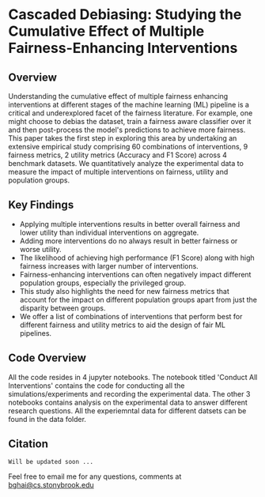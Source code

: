 # Cascaded Debiasing: Studying the Cumulative Effect of Multiple Fairness-Enhancing Interventions

## Overview

Understanding the cumulative effect of multiple fairness enhancing interventions at different stages of the machine learning (ML) pipeline is a critical and underexplored facet of the fairness literature. For example, one might choose to debias the dataset, train a fairness aware classifier over it and then post-process the model's predictions to achieve more fairness. This paper takes the first step in exploring this area by undertaking an extensive empirical study comprising 60 combinations of interventions, 9 fairness metrics, 2 utility metrics (Accuracy and F1 Score) across 4 benchmark datasets. We quantitatively analyze the experimental data to measure the impact of multiple interventions on fairness, utility and population groups.

## Key Findings

- Applying multiple interventions results in better overall fairness and lower utility than individual interventions on aggregate.
- Adding more interventions do no always result in better fairness or worse utility.
- The likelihood of achieving high performance (F1 Score) along with high fairness increases with larger number of interventions.
- Fairness-enhancing interventions can often negatively impact different population groups, especially the privileged group.
- This study also highlights the need for new fairness metrics that account for the impact on different population groups apart from just the disparity between groups.
- We offer a list of combinations of interventions that perform best for different fairness and utility metrics to aid the design of fair ML pipelines.

## Code Overview

All the code resides in 4 jupyter notebooks. The notebook titled 'Conduct All Interventions' contains the code for conducting all the simulations/experiments and recording the experimental data. The other 3 notebooks contains analysis on the experimental data to answer different research questions. All the experiemntal data for different datsets can be found in the data folder.

## Citation

```
Will be updated soon ...
```

Feel free to email me for any questions, comments at bghai@cs.stonybrook.edu
